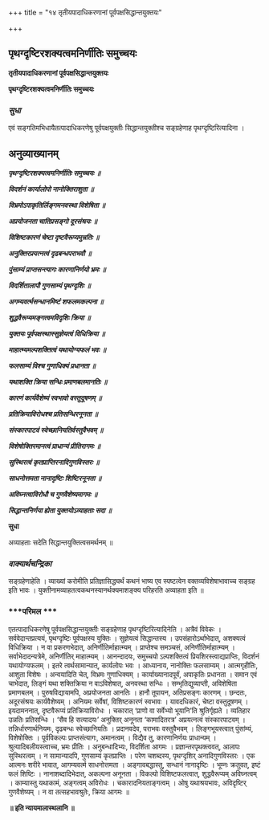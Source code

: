 +++
title = "१४ तृतीयपादाधिकरणानां पूर्वपक्षसिद्धान्तयुक्तयः"

+++


## पृथग्दृष्टिरशक्यत्वमनिर्णीतिः समुच्चयः

**तृतीयपादाधिकरणानां पूर्वपक्षसिद्धान्तयुक्तयः**

**पृथग्दृष्टिरशक्यत्वमनिर्णीतिः समुच्चयः**

### ***सुधा***

एवं सङ्गतिमभिधायैतत्पादाधिकरणेषु पूर्वपक्षयुक्तीः सिद्धान्तयुक्तीश्च सङ्ग्रहेणाह पृथग्दृष्टिरित्यादिना ।

## **अनुव्याख्यानम्**

***पृथग्दृष्टिरशक्यत्वमनिर्णीतिः समुच्चयः ॥***

***विदर्शनं कार्यालोपो नानोक्तिराशुता ॥***

***विभ्रमोऽपाकृतिर्लिङ्गमनवस्था विशेषिता ॥***

***अप्रयोजनता चातिप्रसङ्गो दूरसंश्रयः ॥***

***विशिष्टकारणं चेष्टा दृष्टवैरूप्यमुन्नतिः ॥***

***अनुक्तिरप्रयत्नत्वं दृढबन्धपराभवौ ॥***

***पुंसाम्यं प्राप्तसन्त्यागः कारणानिर्णयो भ्रमः ॥***

***विदर्शितालापौ गुणसाम्यं पृथग्दृशिः ॥***

***अगम्यवर्त्मसन्धानमिष्टं शफलमकल्पना ॥***

***शुद्धवैरूप्यमङ्गत्वमविदृशिः क्रिया ॥***

***युक्तयः पूर्वपक्षस्थास्सुज्ञेयत्वं विधिक्रिया ॥***

***माहात्म्यमल्पशक्तित्वं यथायोग्यफलं भवः ॥***

***फलसाम्यं विश्च गुणाधिक्यं प्रधानता ॥***

***यथाशक्ति क्रिया सन्धिः प्रमाणबलमानतिः ॥***

***कारणं कार्यवैशेष्यं स्वभावो वस्तुदूषणम् ॥***

***प्रतिक्रियाविरोधश्च प्रतिसन्धिरनूनता ॥***

***संस्कारपाटवं स्वेच्छानियतिर्वस्तुवैभवम् ॥***

***विशेषोक्तिरमानत्वं प्राधान्यं प्रीतिरागमः ॥***

***सुस्थिरत्वं कृतप्राप्तिरनादिगुणविस्तरः ॥***

***साधनोत्तमता नानादृष्टिः शिष्टिरनूनता ॥***

***अविघ्नत्वाविरोधौ च गुणवैशेष्यमागमः ॥***

***सिद्धान्तनिर्णया ह्येता युक्तयोऽव्याहताः सदा ॥***

**सुधा**

अव्याहताः सदेति सिद्धान्तयुक्तित्वसमर्थनम् ॥

### ***वाक्यार्थचन्द्रिका***

सङ्ग्रहेणाहेति । व्याख्यां करोमीति प्रतिज्ञासिद्ध्यर्थं कथनं भाष्य एव स्पष्टत्वेन वक्तव्यविशेषाभावाच्च सङ्ग्रह इति भावः । युक्तीनामव्याहतत्वकथनस्यानर्थक्यमाशङ्क्य परिहरति अव्याहता इति ॥

### ***परिमल ***

एतत्पादाधिकरणेषु पूर्वपक्षसिद्धान्तयुक्तीः सङ्ग्रहेणाह पृथग्दृष्टिरित्यादिनेति । अत्रैवं विवेकः । सर्ववेदान्तप्रत्ययं, पृथग्दृष्टिः पूर्वपक्षस्य युक्तिः । सुज्ञेयत्वं सिद्धान्तस्य । उपसंहारोऽर्थाभेदात्, अशक्यत्वं विधिक्रिया । न वा प्रकरणभेदात्, अनिर्णीतिर्माहात्म्यम् । प्राप्तेश्च समञ्चसं, अनिर्णीतिर्माहात्म्यम् । सर्वाभेदादन्यत्रेमे, अनिर्णीतिर् माहात्म्यम् । आनन्दादयः, समुच्चयो ऽल्पशक्तित्वं प्रियशिरस्त्वाद्यप्राप्तिः, विदर्शनं यथायोग्यफलम् । इतरे त्वर्थसामान्यात्, कार्यलोपः भवः । आध्यानाय, नानोक्तिः फलसाम्यम् । आत्मगृहीतिः, आशुता विशेषः । अन्वयादिति चेत्, विभ्रमः गुणाधिक्यम् । कार्याख्यानादपूर्वं, अपाकृतिः प्रधानता । समान एवं चाभेदात्, लिङ्गं यथा शक्तिक्रिया न वाऽविशेषात्, अनवस्था सन्धिः । सम्भृतिद्युव्याप्ती, अविशेषिता प्रमाणबलम् । पुरुषविद्यायामपि, अप्रयोजनता आनतिः । हानौ तूपायन, अतिप्रसङ्गः कारणम् । छन्दतः, अदूरसंश्रयः कार्यवैशेष्यम् । अनियमः सर्वेषां, विशिष्टकारणं स्वभावः । यावदधिकारं, चेष्टा वस्तुदूषणम् । इयदामननात्, दृष्टवैरूप्यं प्रतिक्रियाविरोधः । चकारात् ‘प्राणो वा सर्वेभ्यो भूयानि’ति श्रुतिर्गृह्यते । व्यतिहार उन्नतिः प्रतिसन्धिः । ‘सैव हि सत्यादयः’ अनुक्तिर् अनूनता ‘कामादितरत्र’ अप्रयत्नत्वं संस्कारपाटवम् । तन्निर्धारणार्थनियमः, दृढबन्धः स्वेच्छानियतिः । प्रदानवदेव, पराभवः वस्तुवैभवम् । लिङ्गभूयस्त्वात् पुंसांम्यं, विशेषोक्तिः । पूर्वविकल्पः प्राप्तसंत्यागः, अमानत्वम् । विद्यैव तु, कारणानिर्णयः प्राधान्यम् । श्रुत्यादिबलीयस्त्वाच्च, भ्रमः प्रीतिः । अनुबन्धादिभ्यः, विदर्शिता आगमः । प्रज्ञान्तरपृथक्त्ववत्, आलापः सुस्थिरत्वम् । न सामान्यादपि, गुणसाम्यं कृतप्राप्तिः । परेण चशब्दस्य, पृथग्दृशिर् अनादिगुणविस्तरः । एक आत्मनः शरीरे भावात्, आगम्यवर्त्म साधनोत्तमता । अङ्गावबद्धास्तु, सन्धानं नानादृष्टिः । भूम्नः क्रतुवत्, इष्टं फलं शिष्टिः । नानाशब्दादिभेदात्, अकल्पना अनूनता । विकल्पो विशिष्टफलत्वात्, शुद्धवैरूप्यम् अविघ्नत्वम् । काम्यास्तु यथाकामं, अङ्गत्वम् अविरोधः । चकारादनियताङ्गत्वम् । ओषु यथाश्रयभावः, अविदृष्टिर् गुणवैशेष्यम् । न वा तत्सहभावश्रुतेः, क्रिया आगमः ॥

**॥ इति न्यायमालास्थलानि ॥**


